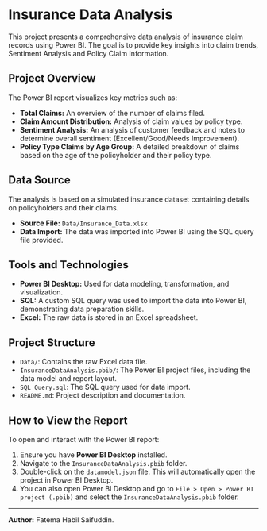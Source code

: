 # Insurance Data Analysis

This project presents a comprehensive data analysis of insurance claim records using Power BI. The goal is to provide key insights into claim trends, Sentiment Analysis and Policy Claim Information.

## Project Overview

The Power BI report visualizes key metrics such as:
* **Total Claims:** An overview of the number of claims filed.
* **Claim Amount Distribution:** Analysis of claim values by policy type.
* **Sentiment Analysis:** An analysis of customer feedback and notes to determine overall sentiment (Excellent/Good/Needs Improvement).
* **Policy Type Claims by Age Group:** A detailed breakdown of claims based on the age of the policyholder and their policy type.


## Data Source

The analysis is based on a simulated insurance dataset containing details on policyholders and their claims.
* **Source File:** `Data/Insurance_Data.xlsx`
* **Data Import:** The data was imported into Power BI using the SQL query file provided.

## Tools and Technologies

* **Power BI Desktop:** Used for data modeling, transformation, and visualization.
* **SQL:** A custom SQL query was used to import the data into Power BI, demonstrating data preparation skills.
* **Excel:** The raw data is stored in an Excel spreadsheet.

## Project Structure

* `Data/`: Contains the raw Excel data file.
* `InsuranceDataAnalysis.pbib/`: The Power BI project files, including the data model and report layout.
* `SQL Query.sql`: The SQL query used for data import.
* `README.md`: Project description and documentation.

## How to View the Report

To open and interact with the Power BI report:
1.  Ensure you have **Power BI Desktop** installed.
2.  Navigate to the `InsuranceDataAnalysis.pbib` folder.
3.  Double-click on the `datamodel.json` file. This will automatically open the project in Power BI Desktop.
4.  You can also open Power BI Desktop and go to `File > Open > Power BI project (.pbib)` and select the `InsuranceDataAnalysis.pbib` folder.

---

**Author:** Fatema Habil Saifuddin.
